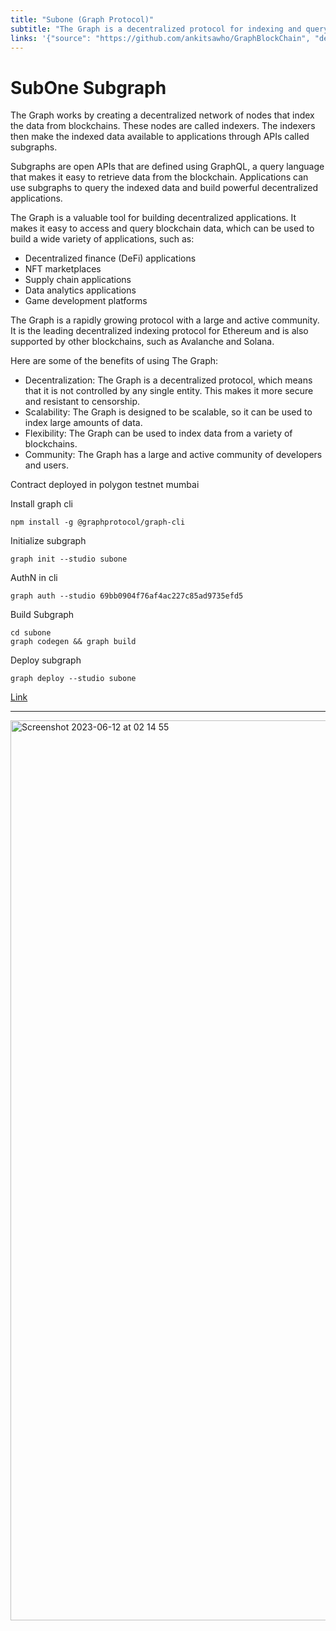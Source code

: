 ```yaml
---
title: "Subone (Graph Protocol)"
subtitle: "The Graph is a decentralized protocol for indexing and querying blockchain data. It makes it possible to query data that is difficult to query directly, such as the data from complex smart contracts or NFTs."
links: '{"source": "https://github.com/ankitsawho/GraphBlockChain", "demo": "", "video": ""}'
---
```


# SubOne Subgraph

The Graph works by creating a decentralized network of nodes that index the data from blockchains. These nodes are called indexers. The indexers then make the indexed data available to applications through APIs called subgraphs.

Subgraphs are open APIs that are defined using GraphQL, a query language that makes it easy to retrieve data from the blockchain. Applications can use subgraphs to query the indexed data and build powerful decentralized applications.

The Graph is a valuable tool for building decentralized applications. It makes it easy to access and query blockchain data, which can be used to build a wide variety of applications, such as:

-   Decentralized finance (DeFi) applications
-   NFT marketplaces
-   Supply chain applications
-   Data analytics applications
-   Game development platforms

The Graph is a rapidly growing protocol with a large and active community. It is the leading decentralized indexing protocol for Ethereum and is also supported by other blockchains, such as Avalanche and Solana.

Here are some of the benefits of using The Graph:

-   Decentralization: The Graph is a decentralized protocol, which means that it is not controlled by any single entity. This makes it more secure and resistant to censorship.
-   Scalability: The Graph is designed to be scalable, so it can be used to index large amounts of data.
-   Flexibility: The Graph can be used to index data from a variety of blockchains.
-   Community: The Graph has a large and active community of developers and users.

Contract deployed in polygon testnet mumbai

Install graph cli

```
npm install -g @graphprotocol/graph-cli
```

Initialize subgraph

```
graph init --studio subone
```

AuthN in cli

```
graph auth --studio 69bb0904f76af4ac227c85ad9735efd5
```

Build Subgraph

```
cd subone
graph codegen && graph build
```

Deploy subgraph

```
graph deploy --studio subone
```

[Link](https://thegraph.com/studio/subgraph/subone/)

<hr>
<img width="1440" alt="Screenshot 2023-06-12 at 02 14 55" src="https://github.com/ankitsawho/GraphBlockChain/assets/65439290/66e5ebf3-88af-40ee-b7db-4e3d118aa0e9">
